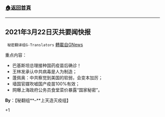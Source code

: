 ###  [:house:返回首頁](https://github.com/ourhimalayas/txt)
---

## 2021年3月22日灭共要闻快报
` 秘密翻译组G-Translators` [轉載自GNews](https://gnews.org/zh-hans/1002591/)

重点内容：

- 巴基斯坦总理接种国药疫苗后确诊！
- 王林发承认中共病毒是人为制造；
- 蓬佩奥：中共察觉到美国的软弱，会变本加厉；
- 墙国官媒吹嘘国产疫苗100%有效；
- 网曝上海政府公务员食堂菜价暴露“国家秘密”。


**By**：【秘翻组**–**上天造灭疫组】

+1
